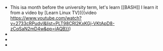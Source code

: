 - This isa month before the university term, let's learn [[BASH]] I learn it from a video by [Learn Linux TV]({{video https://www.youtube.com/watch?v=2733cRPudvI&list=PLT98CRl2KxKGj-VKtApD8-zCqSaN2mD4w&pp=iAQB}})
-
-
-